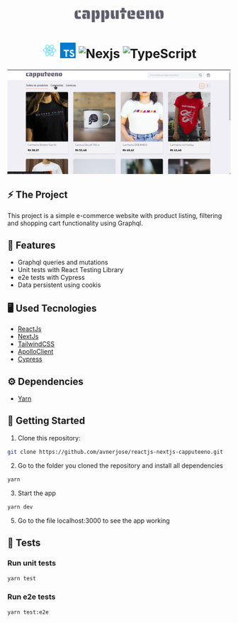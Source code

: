 <h1 align="center">
  <img src="public/capputeeno.svg" width="40%"/> 
</h1>
<h1 align="center" widht="50%">
  <img alt="React" width="7%" src="https://raw.githubusercontent.com/github/explore/80688e429a7d4ef2fca1e82350fe8e3517d3494d/topics/react/react.png" />
  <img alt="TypeScript" width="7%" src="https://raw.githubusercontent.com/github/explore/80688e429a7d4ef2fca1e82350fe8e3517d3494d/topics/typescript/typescript.png" />
  <img alt="Nexjs" width="7%" src="https://assets.vercel.com/image/upload/v1607554385/repositories/next-js/next-logo.png" />
  <img alt="TypeScript" width="7%" src="https://cdn.jsdelivr.net/gh/devicons/devicon/icons/tailwindcss/tailwindcss-plain.svg" />
</h1>
<img src="public/capputeeno.gif" /> 



## ⚡️ The Project
This project is a simple e-commerce website with product listing, filtering and shopping cart functionality using Graphql.
  
## 🎯 Features
 - Graphql queries and mutations
 - Unit tests with React Testing Library
 - e2e tests with Cypress
 - Data persistent using cookis
  
## 🖥️ Used Tecnologies
 - [ReactJs](https://reactjs.org/)
 - [NextJs](https://nextjs.org/)
 - [TailwindCSS](https://tailwindcss.com/)
 - [ApolloClient](https://www.apollographql.com/docs/react/)
 - [Cypress](https://www.cypress.io/)
## ⚙️ Dependencies
 - [Yarn](https://yarnpkg.com/)
 
## 🚀️ Getting Started

1. Clone this repository: 

```bash
git clone https://github.com/avnerjose/reactjs-nextjs-capputeeno.git
```
2. Go to the folder you cloned the repository and install all dependencies

```bash
yarn
```
3. Start the app
```bash
yarn dev
```
5. Go to the file localhost:3000 to see the app working

## 🐙 Tests 

### Run unit tests

```bash
yarn test
```
### Run e2e tests

```bash
yarn test:e2e
```
